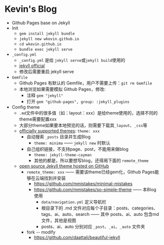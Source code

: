 # Kevin's Blog

- Github Pages base on Jekyll
- Init
    - `gem install jekyll bundle`
    - `jekyll new wkevin.github.io`
    - `cd wkevin.github.io`
    - `bundle exec jekyll serve`
- `_config.yml`
    - `_config.yml` 是给 `jekyll serve`或`jekyll build`使用的
    - [jekyll official](https://jekyllrb.com/docs/configuration/)
    - 修改后需要重启 jekyll serve
- `Gemfile`
    - Github Pages 有默认的 Gemfile，用户不需要上传：`git rm Gemfile`
    - 本地浏览如果需要模拟 Github Pages，修改:
        - 注释 `gem "jekyll"`
        - 打开 `gem "github-pages", group: :jekyll_plugins`
- Config theme
    - `.md`文件中的很多值（如：layout：xxx）是给theme使用的，选择不同的theme需要配置xxx
    - 大部分theme如果要本地预览的话，则需要下载其`_layout`、`_css`等
    - [officially supported themes](https://pages.github.com/themes/): `theme: xxx`
        - 自动搜索 `_posts` 目录并生成Blog
            - `theme: minima` —— `jekyll new` 时默认
        - 自己组织链接，不支持page、post，不能用来做blog
            - `theme: jekyll-theme-cayman`
            - 其他的都是，所以要想写blog，还得用下面的 `remote_theme`
    - [open source Jekyll theme hosted on GitHub](https://github.com/topics/jekyll-theme)
        - `remote_theme: xxx` —— 需要该theme已经gem化，Github Pages能够在云端找到并安装
            - https://github.com/mmistakes/minimal-mistakes
            - https://github.com/mmistakes/so-simple-theme —— 本Blog使用
                - `data/navigation.yml` 定义导航栏
                - 根目录下的 .md 文件对应每个子目录：posts、categories、tags、ai、auto、search —— 其中 posts、ai、auto 包含md文件，其他是视图
                - posts、ai、auto 分别对应 `_post`、`_ai`、`_auto` 文件夹
        - fork -- modify
            - https://github.com/daattali/beautiful-jekyll